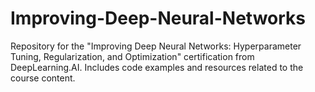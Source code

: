 # Improving-Deep-Neural-Networks
Repository for the "Improving Deep Neural Networks: Hyperparameter Tuning, Regularization, and Optimization" certification from DeepLearning.AI. Includes code examples and resources related to the course content.
